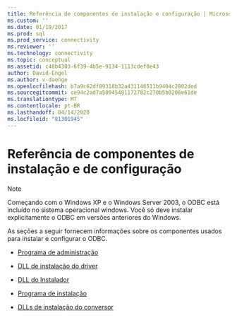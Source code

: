 ```yaml
---
title: Referência de componentes de instalação e configuração | Microsoft Docs
ms.custom: ''
ms.date: 01/19/2017
ms.prod: sql
ms.prod_service: connectivity
ms.reviewer: ''
ms.technology: connectivity
ms.topic: conceptual
ms.assetid: c48b4303-6f39-4b5e-9134-1113cdef0e43
author: David-Engel
ms.author: v-daenge
ms.openlocfilehash: b7a9c62df89318b32a431146511b9404c2802ded
ms.sourcegitcommit: ce94c2ad7a50945481172782c270b5b0206e61de
ms.translationtype: MT
ms.contentlocale: pt-BR
ms.lasthandoff: 04/14/2020
ms.locfileid: "81301945"
---
```

# <a name="installation-and-configuration-components-reference"></a>Referência de componentes de instalação e de configuração
> [!NOTE]  
>  Começando com o Windows XP e o Windows Server 2003, o ODBC está incluído no sistema operacional windows. Você só deve instalar explicitamente o ODBC em versões anteriores do Windows.  
  
 As seções a seguir fornecem informações sobre os componentes usados para instalar e configurar o ODBC.  
  
-   [Programa de administração](../../../odbc/reference/install/administration-program.md)  
  
-   [DLL de instalação do driver](../../../odbc/reference/install/driver-setup-dll.md)  
  
-   [DLL do Instalador](../../../odbc/reference/install/installer-dll.md)  
  
-   [Programa de instalação](../../../odbc/reference/install/setup-program.md)  
  
-   [DLLs de instalação do conversor](../../../odbc/reference/install/translator-setup-dlls.md)
